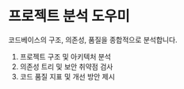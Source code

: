 # 프로젝트 분석 도우미

코드베이스의 구조, 의존성, 품질을 종합적으로 분석합니다.

1. 프로젝트 구조 및 아키텍처 분석
2. 의존성 트리 및 보안 취약점 검사
3. 코드 품질 지표 및 개선 방안 제시